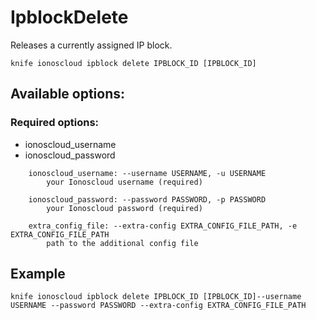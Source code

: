 # IpblockDelete

Releases a currently assigned IP block.

```text
knife ionoscloud ipblock delete IPBLOCK_ID [IPBLOCK_ID]
```

## Available options:

### Required options:

* ionoscloud\_username
* ionoscloud\_password

```text
    ionoscloud_username: --username USERNAME, -u USERNAME
        your Ionoscloud username (required)

    ionoscloud_password: --password PASSWORD, -p PASSWORD
        your Ionoscloud password (required)

    extra_config_file: --extra-config EXTRA_CONFIG_FILE_PATH, -e EXTRA_CONFIG_FILE_PATH
        path to the additional config file
```

## Example

```text
knife ionoscloud ipblock delete IPBLOCK_ID [IPBLOCK_ID]--username USERNAME --password PASSWORD --extra-config EXTRA_CONFIG_FILE_PATH
```

